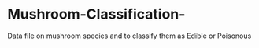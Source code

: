 # Mushroom-Classification-
Data file on mushroom species and to classify them as Edible or Poisonous

